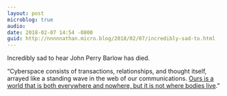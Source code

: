 ```yaml
---
layout: post
microblog: true
audio: 
date: 2018-02-07 14:54 -0800
guid: http://nnnnnathan.micro.blog/2018/02/07/incredibly-sad-to.html
---
```

Incredibly sad to hear John Perry Barlow has died.

“Cyberspace consists of transactions, relationships, and thought itself, arrayed like a standing wave in the web of our communications. [Ours is a world that is both everywhere and nowhere, but it is not where bodies live](https://www.eff.org/cyberspace-independence).”

